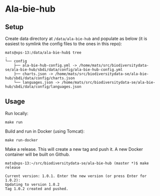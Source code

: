 # Ala-bie-hub

## Setup

Create data directory at `/data/ala-bie-hub` and populate as below (it is easiest to symlink the config files to the ones in this repo):
```
mats@xps-13:/data/ala-bie-hub$ tree
.
└── config
    ├── ala-bie-hub-config.yml -> /home/mats/src/biodiversitydata-se/ala-bie-hub/sbdi/data/config/ala-bie-hub-config.yml
    ├── charts.json -> /home/mats/src/biodiversitydata-se/ala-bie-hub/sbdi/data/config/charts.json
    └── languages.json -> /home/mats/src/biodiversitydata-se/ala-bie-hub/sbdi/data/config/languages.json
```

## Usage

Run locally:
```
make run
```

Build and run in Docker (using Tomcat):
```
make run-docker
```

Make a release. This will create a new tag and push it. A new Docker container will be built on Github.
```
mats@xps-13:~/src/biodiversitydata-se/ala-bie-hub (master *)$ make release

Current version: 1.0.1. Enter the new version (or press Enter for 1.0.2): 
Updating to version 1.0.2
Tag 1.0.2 created and pushed.
```
